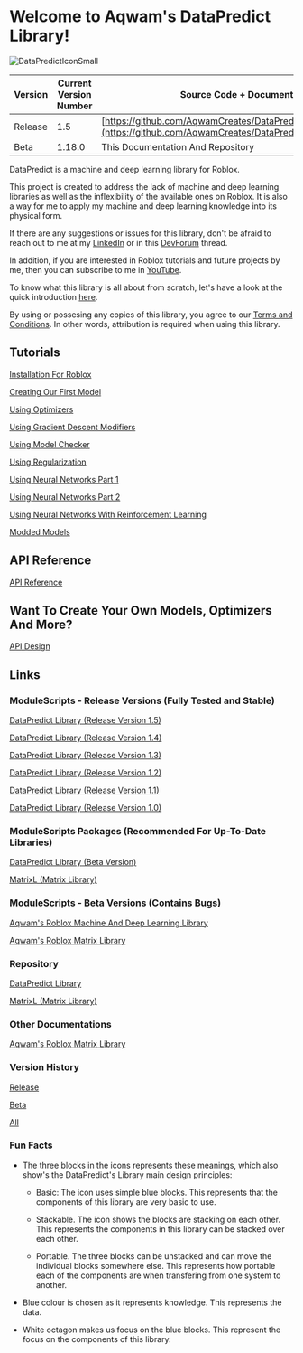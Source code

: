 # Welcome to Aqwam's DataPredict Library!

![DataPredictIconSmall](https://user-images.githubusercontent.com/67371914/223632639-dea075fe-9dce-430c-af82-2fb0fbeb43d3.png)

| Version | Current Version Number | Source Code + Documentation                                                                                                         |
|---------|------------------------|-------------------------------------------------------------------------------------------------------------------------------------|
| Release | 1.5                    | [https://github.com/AqwamCreates/DataPredict/releases/tag/v1.5.0](https://github.com/AqwamCreates/DataPredict/releases/tag/v1.5.0)  |
| Beta    | 1.18.0                 | This Documentation And Repository                                                                                                   |           

DataPredict is a machine and deep learning library for Roblox.

This project is created to address the lack of machine and deep learning libraries as well as the inflexibility of the available ones on Roblox. It is also a way for me to apply my machine and deep learning knowledge into its physical form.

If there are any suggestions or issues for this library, don't be afraid to reach out to me at my [LinkedIn](https://www.linkedin.com/in/aqwam-harish-aiman/) or in this [DevForum](https://devforum.roblox.com/t/beta-mdll-machine-and-deep-learning-library-includes-optimizers-retrainable-models-and-more/2196446?u=myoriginsworkshop) thread.

In addition, if you are interested in Roblox tutorials and future projects by me, then you can subscribe to me in [YouTube](https://www.youtube.com/channel/UCUrwoxv5dufEmbGsxyEUPZw).

To know what this library is all about from scratch, let's have a look at the quick introduction [here](QuickIntroduction.md).

By using or possesing any copies of this library, you agree to our [Terms and Conditions](TermsAndConditions.md). In other words, attribution is required when using this library.

## Tutorials

[Installation For Roblox](Overview/InstallationForRoblox.md)

[Creating Our First Model](Overview/CreatingOurFirstModel.md)

[Using Optimizers](Overview/UsingOptimizers.md)

[Using Gradient Descent Modifiers](Overview/UsingGradientDescentModifiers.md)

[Using Model Checker](Overview/UsingModelChecker.md)

[Using Regularization](Overview/UsingRegularization.md)

[Using Neural Networks Part 1](Overview/UsingNeuralNetworksPart1.md)

[Using Neural Networks Part 2](Overview/UsingNeuralNetworksPart2.md)

[Using Neural Networks With Reinforcement Learning](Overview/UsingNeuralNetworksWithReinforcementLearning.md)

[Modded Models](Overview/ModdedModels.md)

## API Reference

[API Reference](API.md)

## Want To Create Your Own Models, Optimizers And More?

[API Design](APIDesign.md)

## Links

### ModuleScripts - Release Versions (Fully Tested and Stable)

[DataPredict Library (Release Version 1.5)](https://create.roblox.com/marketplace/asset/15268337462)

[DataPredict Library (Release Version 1.4)](https://create.roblox.com/marketplace/asset/15199714521)

[DataPredict Library (Release Version 1.3)](https://www.roblox.com/library/14716528959/DataPredict-Release-Version-1-3)

[DataPredict Library (Release Version 1.2)](https://www.roblox.com/library/14503414633/DataPredict-Release-Version-1-2)

[DataPredict Library (Release Version 1.1)](https://www.roblox.com/library/14383260890/DataPredict-Release-Version-1-1)

[DataPredict Library (Release Version 1.0)](https://www.roblox.com/library/14048670741/DataPredict-Release-Version-1-0)

### ModuleScripts Packages (Recommended For Up-To-Date Libraries)

[DataPredict Library (Beta Version)](https://www.roblox.com/library/12727977273/DataPredict-Library)

[MatrixL (Matrix Library)](https://www.roblox.com/library/12728472338/MatrixL-Aqwams-Roblox-Matrix-Library)

### ModuleScripts - Beta Versions (Contains Bugs)

[Aqwam's Roblox Machine And Deep Learning Library](https://create.roblox.com/marketplace/asset/12591886004/Aqwams-Roblox-Machine-And-Deep-Learning-Library)

[Aqwam's Roblox Matrix Library](https://www.roblox.com/library/12256162800/Aqwams-Roblox-Matrix-Library)

### Repository

[DataPredict Library](https://github.com/AqwamCreates/DataPredict)

[MatrixL (Matrix Library)](https://github.com/AqwamCreates/MatrixL)

### Other Documentations

[Aqwam's Roblox Matrix Library](https://robloxmatrixl.substack.com/p/directory)

### Version History

[Release](VersionHistory/ReleaseVersionHistory.md)

[Beta](VersionHistory/BetaVersionHistory.md)

[All](VersionHistory/AllVersionsHistory.md)

### Fun Facts

* The three blocks in the icons represents these meanings, which also show's the DataPredict's Library main design principles:

  * Basic: The icon uses simple blue blocks. This represents that the components of this library are very basic to use.

  * Stackable. The icon shows the blocks are stacking on each other. This represents the components in this library can be stacked over each other.

  * Portable. The three blocks can be unstacked and can move the individual blocks somewhere else. This represents how portable each of the components are when transfering from one system to another.

* Blue colour is chosen as it represents knowledge. This represents the data.

* White octagon makes us focus on the blue blocks. This represent the focus on the components of this library.

